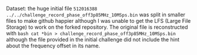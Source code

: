 Dataset: the huge initial file
``
512016388 ../../challenge_record_phase_off3p85MHz_10MSps.bin
``
was split in smaller files to make github happier although I was unable to
get the LFS (Large File Storage) to work on the forked repository. The original
file is reconstructed with
``bash
cat *bin > challenge_record_phase_off3p85MHz_10MSps.bin
``
although the file provided in the initial challenge did not include the hint
about the frequency offset in its name.
